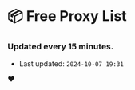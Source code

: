 # :package: Free Proxy List
### Updated every 15 minutes.

- Last updated: `2024-10-07 19:31`

:heart:
